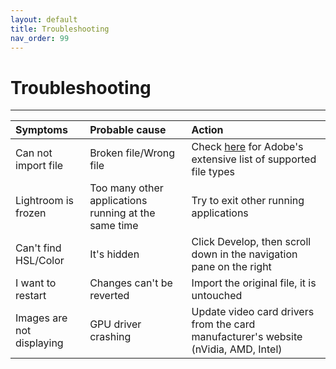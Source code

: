 ```yaml
---
layout: default
title: Troubleshooting
nav_order: 99
---
```


# Troubleshooting

---
|  Symptoms  | Probable cause  | Action |
| :----------| :----------------| :--------|
| Can not import file | Broken file/Wrong file | Check [here](https://helpx.adobe.com/ca/lightroom-classic/help/supported-file-formats.html) for Adobe's extensive list of supported file types |
| Lightroom is frozen | Too many other applications running at the same time | Try to exit other running applications |
| Can't find HSL/Color | It's hidden | Click Develop, then scroll down in the navigation pane on the right |
| I want to restart | Changes can't be reverted | Import the original file, it is untouched |
| Images are not displaying | GPU driver crashing | Update video card drivers from the card manufacturer's website (nVidia, AMD, Intel) |
